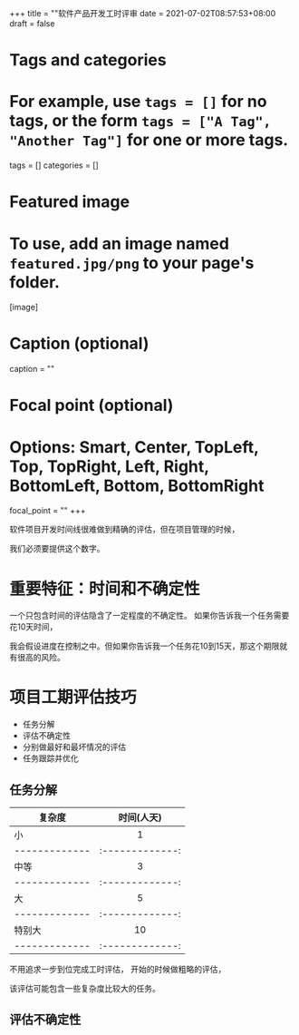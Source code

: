 +++
title = ""软件产品开发工时评审
date = 2021-07-02T08:57:53+08:00
draft = false

# Tags and categories
# For example, use `tags = []` for no tags, or the form `tags = ["A Tag", "Another Tag"]` for one or more tags.
tags = []
categories = []

# Featured image
# To use, add an image named `featured.jpg/png` to your page's folder. 
[image]
  # Caption (optional)
  caption = ""

  # Focal point (optional)
  # Options: Smart, Center, TopLeft, Top, TopRight, Left, Right, BottomLeft, Bottom, BottomRight
  focal_point = ""
+++


软件项目开发时间线很难做到精确的评估，但在项目管理的时候，

我们必须要提供这个数字。

# 重要特征：时间和不确定性

一个只包含时间的评估隐含了一定程度的不确定性。 如果你告诉我一个任务需要花10天时间，

我会假设进度在控制之中。但如果你告诉我一个任务花10到15天，那这个期限就有很高的风险。

# 项目工期评估技巧

- 任务分解
- 评估不确定性
- 分别做最好和最坏情况的评估
- 任务跟踪并优化

## 任务分解

|复杂度         |          时间(人天)|
| ------------- |:-------------:|
|  小          |         1  | 
| ------------- |:-------------:|
|   中等     |	3   |
| ------------- |:-------------:|
|    大    	|      5    |
| ------------- |:-------------:|
| 特别大  |	10 |
| ------------- |:-------------:|


不用追求一步到位完成工时评估， 开始的时候做粗略的评估，

该评估可能包含一些复杂度比较大的任务。

## 评估不确定性